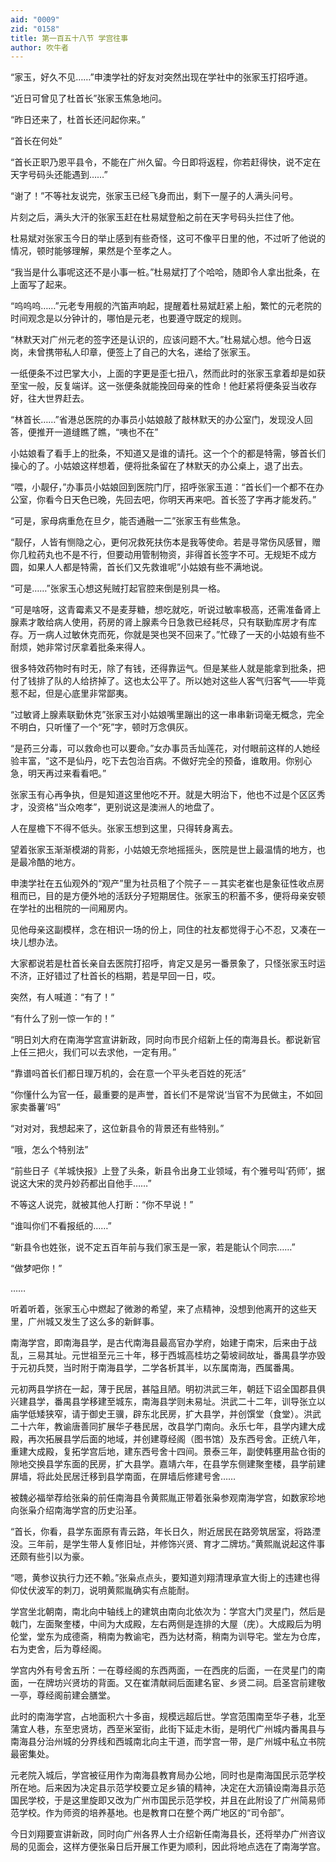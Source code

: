 ```yaml
---
aid: "0009"
zid: "0158"
title: 第一百五十八节 学宫往事
author: 吹牛者
---
```


“家玉，好久不见……”申澳学社的好友对突然出现在学社中的张家玉打招呼道。

“近日可曾见了杜首长”张家玉焦急地问。

“昨日还来了，杜首长还问起你来。”

“首长在何处”

“首长正职乃恩平县令，不能在广州久留。今日即将返程，你若赶得快，说不定在天字号码头还能遇到……”

“谢了！”不等社友说完，张家玉已经飞身而出，剩下一屋子的人满头问号。

片刻之后，满头大汗的张家玉赶在杜易斌登船之前在天字号码头拦住了他。

杜易斌对张家玉今日的举止感到有些奇怪，这可不像平日里的他，不过听了他说的情况，顿时能够理解，果然是个至孝之人。

“我当是什么事呢这还不是小事一桩。”杜易斌打了个哈哈，随即令人拿出批条，在上面写了起来。

“呜呜呜……”元老专用舰的汽笛声响起，提醒着杜易斌赶紧上船，繁忙的元老院的时间观念是以分钟计的，哪怕是元老，也要遵守既定的规则。

“林默天对广州元老的签字还是认识的，应该问题不大。”杜易斌心想。他今日返岗，未曾携带私人印章，便签上了自己的大名，递给了张家玉。

一纸便条不过巴掌大小，上面的字更是歪七扭八，然而此时的张家玉拿着却是如获至宝一般，反复端详。这一张便条就能挽回母亲的性命！他赶紧将便条妥当收存好，往大世界赶去。

“林首长……”省港总医院的办事员小姑娘敲了敲林默天的办公室门，发现没人回答，便推开一道缝瞧了瞧，“咦也不在”

小姑娘看了看手上的批条，不知道又是谁的请托。这一个个的都是特需，够首长们操心的了。小姑娘这样想着，便将批条留在了林默天的办公桌上，退了出去。

“喂，小靓仔，”办事员小姑娘回到医院门厅，招呼张家玉道：“首长们一个都不在办公室，你看今日天色已晚，先回去吧，你明天再来吧。首长签了字再才能发药。”

“可是，家母病重危在旦夕，能否通融一二”张家玉有些焦急。

“靓仔，人皆有恻隐之心，更何况救死扶伤本是我等使命。若是寻常伤风感冒，赠你几粒药丸也不是不行，但要动用管制物资，非得首长签字不可。无规矩不成方圆，如果人人都是特需，首长们又先救谁呢”小姑娘有些不满地说。

“可是……”张家玉心想这髡贼打起官腔来倒是别具一格。

“可是啥呀，这青霉素又不是麦芽糖，想吃就吃，听说过敏率极高，还需准备肾上腺素才敢给病人使用，药房的肾上腺素今日急救已经耗尽，只有联勤库房才有库存。万一病人过敏休克而死，你就是哭也哭不回来了。”忙碌了一天的小姑娘有些不耐烦，她非常讨厌拿着批条来得人。

很多特效药物时有时无，除了有钱，还得靠运气。但是某些人就是能拿到批条，把付了钱排了队的人给挤掉了。这也太公平了。所以她对这些人客气归客气――毕竟惹不起，但是心底里非常鄙夷。

“过敏肾上腺素联勤休克”张家玉对小姑娘嘴里蹦出的这一串串新词毫无概念，完全不明白，只听懂了一个“死”字，顿时万念俱灰。

“是药三分毒，可以救命也可以要命。”女办事员舌灿莲花，对付眼前这样的人她经验丰富，“这不是仙丹，吃下去包治百病。不做好完全的预备，谁敢用。你别心急，明天再过来看看吧。”

张家玉有心再争执，但是知道这里他吃不开。就是大明治下，他也不过是个区区秀才，没资格“当众咆孝”，更别说这是澳洲人的地盘了。

人在屋檐下不得不低头。张家玉想到这里，只得转身离去。

望着张家玉渐渐模湖的背影，小姑娘无奈地摇摇头，医院是世上最温情的地方，也是最冷酷的地方。

申澳学社在五仙观外的“观产”里为社员租了个院子－－其实老崔也是象征性收点房租而已，目的是方便外地的活跃分子短期居住。张家玉的积蓄不多，便将母亲安顿在学社的出租院的一间厢房内。

见他母亲这副模样，念在相识一场的份上，同住的社友都觉得于心不忍，又凑在一块儿想办法。

大家都说若是杜首长亲自去医院打招呼，肯定又是另一番景象了，只怪张家玉时运不济，正好错过了杜首长的档期，若是早回一日，哎。

突然，有人喊道：“有了！”

“有什么了别一惊一乍的！”

“明日刘大府在南海学宫宣讲新政，同时向市民介绍新上任的南海县长。都说新官上任三把火，我们可以去求他，一定有用。”

“靠谱吗首长们都日理万机的，会在意一个平头老百姓的死活”

“你懂什么为官一任，最重要的是声誉，首长们不是常说‘当官不为民做主，不如回家卖番薯’吗”

“对对对，我想起来了，这位新县令的背景还有些特别。”

“哦，怎么个特别法”

“前些日子《羊城快报》上登了头条，新县令出身工业领域，有个雅号叫‘药师’，据说这大宋的灵丹妙药都出自他手……”

不等这人说完，就被其他人打断：“你不早说！”

“谁叫你们不看报纸的……”

“新县令也姓张，说不定五百年前与我们家玉是一家，若是能认个同宗……”

“做梦吧你！”

……

听着听着，张家玉心中燃起了微渺的希望，来了点精神，没想到他离开的这些天里，广州城又发生了这么多的新鲜事。

南海学宫，即南海县学，是古代南海县最高官办学府，始建于南宋，后来由于战乱，三易其址。元世祖至元三十年，移于西城高桂坊之菊坡祠故址，番禺县学亦毁于元初兵燹，当时附于南海县学，二学各析其半，以东属南海，西属番禺。



元初两县学挤在一起，薄于民居，甚隘且陋。明初洪武三年，朝廷下诏全国郡县俱兴建县学，番禺县学移建至城东，南海县学则未易址。洪武二十二年，训导张立以庙学低矮狭窄，请于御史王骥，辟东北民房，扩大县学，并创馔堂（食堂）。洪武二十六年，教谕唐善同扩展华子巷民居，改县学门南向。永乐七年，县学内建大成殿，再次拓展县学后面的地域，并创建尊经阁（图书馆）及东西号舍。正统八年，重建大成殿，复拓学宫后地，建东西号舍十四间。景泰三年，副使韩壅用盐仓街的隙地交换县学东面的民房，扩大县学。嘉靖六年，在县学东侧建聚奎楼，县学前建屏墙，将此处民居迁移到县学南面，在屏墙后修建号舍……

被魏必福举荐给张枭的前任南海县令黄熙胤正带着张枭参观南海学宫，如数家珍地向张枭介绍南海学宫的历史沿革。

“首长，你看，县学东面原有青云路，年长日久，附近居民在路旁筑居室，将路湮没。三年前，是学生带人复修旧址，并修饰兴贤、育才二牌坊。”黄熙胤说起这件事还颇有些引以为豪。

“嗯，黄参议执行力还不赖。”张枭点点头，要知道刘翔清理承宣大街上的违建也得仰仗伏波军的刺刀，说明黄熙胤确实有点能耐。

学宫坐北朝南，南北向中轴线上的建筑由南向北依次为：学宫大门灵星门，然后是戟门，左面聚奎楼，中间为大成殿，左右两侧是连排的大屋（庑）。大成殿后为明伦堂，堂东为成德斋，稍南为教谕宅，西为达材斋，稍南为训导宅。堂左为仓库，右为吏舍，后为尊经阁。

学宫内外有号舍五所：一在尊经阁的东西两面，一在西庑的后面，一在灵星门的南面，一在牌坊兴贤坊的背面。又在崔清献祠后面建名宦、乡贤二祠。启圣宫前建敬一亭，尊经阁前建会膳堂。

此时的南海学宫，占地面积六十多亩，规模远超后世。学宫范围南至华子巷，北至蒲宜人巷，东至忠贤坊，西至米室街，此街下延走木街，是明代广州城内番禺县与南海县分治州城的分界线和西城南北向主干道，而学宫一带，是广州城中私立书院最密集处。

元老院入城后，学宫被征用作为南海县教育局办公地，同时也是南海国民示范学校所在地。后来因为决定县示范学校要立足乡镇的精神，决定在大沥镇设南海县示范国民学校，于是这里旋即又改为广州市国民示范学校，并且在此附设了广州简易师范学校。作为师资的培养基地。也是教育口在整个两广地区的“司令部”。

今日刘翔要宣讲新政，同时向广州各界人士介绍新任南海县长，还将举办广州咨议局的见面会，这样方便张枭日后开展工作更为顺利，因此将地点选在了南海学宫。

